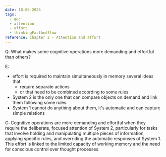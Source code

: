 ```yaml
---
date: 18-05-2025
tags:
  - qec
  - attention
  - effort
  - thinkingFastAndSlow
reference: Chapter 2 - Attention and affort
---
```

Q: What makes some cognitive operations more demanding and effortful than others?

E:
- effort is required to maintain simultaneously in memory several ideas that 
	- require separate actions
	- or that need to be combined according to some rules
- System 2 is the only one that can compare objects on demand and link them following some rules
- System 1 cannot do anything about them, it's automatic and can capture simple relations

C: Cognitive operations are more demanding and effortful when they require the deliberate, focused attention of System 2, particularly for tasks that involve holding and manipulating multiple pieces of information, applying specific rules, and overriding the automatic responses of System 1. This effort is linked to the limited capacity of working memory and the need for conscious control over thought processes.
